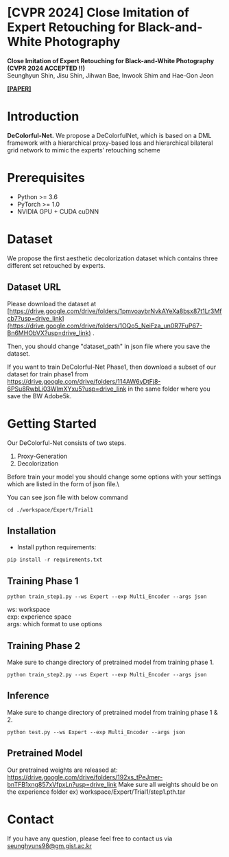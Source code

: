 # [CVPR 2024] Close Imitation of Expert Retouching for Black-and-White Photography

**Close Imitation of Expert Retouching for Black-and-White Photography (CVPR 2024 ACCEPTED !!)**<br>
Seunghyun Shin, Jisu Shin, Jihwan Bae, Inwook Shim and Hae-Gon Jeon

**[[PAPER]](https://openaccess.thecvf.com/content/CVPR2024/papers/Shin_Close_Imitation_of_Expert_Retouching_for_Black-and-White_Photography_CVPR_2024_paper.pdf)**

# Introduction

__DeColorful-Net.__ We propose a DeColorfulNet, which is based on a DML framework with a hierarchical
proxy-based loss and hierarchical bilateral grid network to mimic the experts’ retouching scheme

# Prerequisites

- Python >= 3.6
- PyTorch >= 1.0
- NVIDIA GPU + CUDA cuDNN

# Dataset

We propose the first aesthetic decolorization dataset which contains three different set retouched by experts.

## Dataset URL

Please download the dataset at [https://drive.google.com/drive/folders/1pmvoaybrNvkAYeXa8bsx87t1Lr3Mfcb7?usp=drive_link](https://drive.google.com/drive/folders/1OQo5_NeiFza_un0R7FuP67-Bn6MHObVX?usp=drive_link) .

Then, you should change "dataset_path" in json file where you save the dataset. 

If you want to train DeColorful-Net Phase1, then download a subset of our dataset for train phase1 from https://drive.google.com/drive/folders/114AW6yDtFj8-6PSu8RwbLi03WImXYxu5?usp=drive_link
in the same folder where you save the BW Adobe5k.

# Getting Started

Our DeColorful-Net consists of two steps.
1. Proxy-Generation
2. Decolorization 

Before train your model you should change some options with your settings which are listed in the form of json file.\

You can see json file with below command 
```
cd ./workspace/Expert/Trial1
```
## Installation


- Install python requirements:

```
pip install -r requirements.txt
```

## Training Phase 1

```commandline
python train_step1.py --ws Expert --exp Multi_Encoder --args json 
```

ws: workspace\
exp: experience space\
args: which format to use options


## Training Phase 2

Make sure to change directory of pretrained model from training phase 1.

```commandline
python train_step2.py --ws Expert --exp Multi_Encoder --args json
```

## Inference

Make sure to change directory of pretrained model from training phase 1 & 2.

```commandline
python test.py --ws Expert --exp Multi_Encoder --args json
```

## Pretrained Model
Our pretrained weights are released at: https://drive.google.com/drive/folders/192xs_tPeJmer-bnTFB1xng857xVfpxLn?usp=drive_link
Make sure all weights should be on the experience folder ex) workspace/Expert/Trial1/step1.pth.tar

# Contact

If you have any question, please feel free to contact us via seunghyuns98@gm.gist.ac.kr


